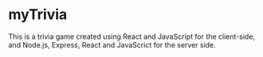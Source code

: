 # myTrivia
This is a trivia game created using React and JavaScript for the client-side, and Node.js, Express, React and JavaScrict for the server side.
